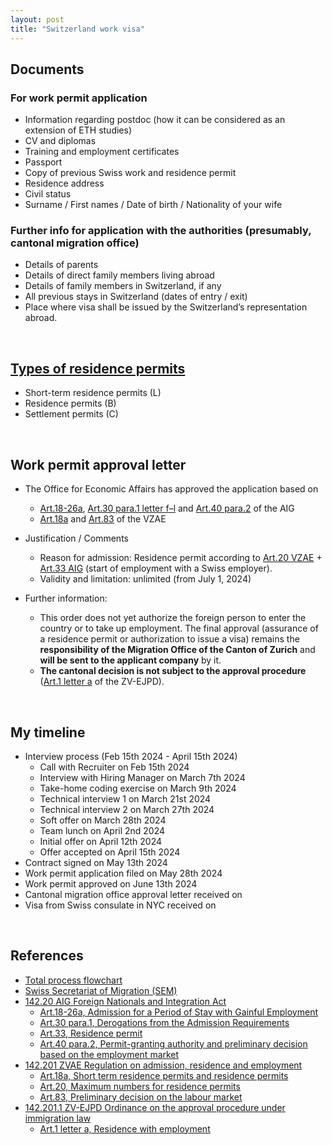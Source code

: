 ```yaml
---
layout: post
title: "Switzerland work visa"
---
```


## Documents

### For work permit application
 - Information regarding postdoc (how it can be considered as an extension of ETH studies)
 - CV and diplomas
 - Training and employment certificates
 - Passport
 - Copy of previous Swiss work and residence permit
 - Residence address
 - Civil status
 - Surname / First names / Date of birth / Nationality of your wife
 
### Further info for application with the authorities (presumably, cantonal migration office)
 - Details of parents
 - Details of direct family members living abroad
 - Details of family members in Switzerland, if any
 - All previous stays in Switzerland (dates of entry / exit)
 - Place where visa shall be issued by the Switzerland’s representation abroad.  

<br>

## [Types of residence permits](https://www.sem.admin.ch/sem/en/home/themen/aufenthalt/biometr_auslaenderausweis.html)

 - Short-term residence permits (L)
 - Residence permits (B)
 - Settlement permits (C)

<br>

## Work permit approval letter

 - The Office for Economic Affairs has approved the application based on
   - [Art.18-26a](https://www.fedlex.admin.ch/eli/cc/2007/758/en#chap_5/sec_1), [Art.30 para.1 letter f–l](https://www.fedlex.admin.ch/eli/cc/2007/758/en#chap_5/sec_3) and [Art.40 para.2](https://www.fedlex.admin.ch/eli/cc/2007/758/en#art_40) of the AIG
   - [Art.18a](https://www.fedlex.admin.ch/eli/cc/2007/759/de#art_18_a) and [Art.83](https://www.fedlex.admin.ch/eli/cc/2007/759/de#art_83) of the VZAE
 
 - Justification / Comments
    - Reason for admission: Residence permit according to [Art.20 VZAE](https://www.fedlex.admin.ch/eli/cc/2007/759/de#art_20) + [Art.33 AIG](https://www.fedlex.admin.ch/eli/cc/2007/758/en#art_33) (start of employment with a Swiss employer).
    - Validity and limitation: unlimited (from July 1, 2024)

 - Further information:
    - This order does not yet authorize the foreign person to enter the country or to take up employment.
      The final approval (assurance of a residence permit or authorization to issue a visa) remains the **responsibility of the Migration Office of the Canton of Zurich** and **will be sent to the applicant company** by it.
    - **The cantonal decision is not subject to the approval procedure** ([Art.1 letter a](https://www.fedlex.admin.ch/eli/cc/2015/518/de#art_1) of the ZV-EJPD).

<br>

## My timeline
 - Interview process (Feb 15th 2024 - April 15th 2024)
    - Call with Recruiter on Feb 15th 2024
    - Interview with Hiring Manager on March 7th 2024
    - Take-home coding exercise on March 9th 2024
    - Technical interview 1 on March 21st 2024
    - Technical interview 2 on March 27th 2024
    - Soft offer on March 28th 2024
    - Team lunch on April 2nd 2024
    - Initial offer on April 12th 2024
    - Offer accepted on April 15th 2024
 - Contract signed on May 13th 2024
 - Work permit application filed on May 28th 2024
 - Work permit approved on June 13th 2024
 - Cantonal migration office approval letter received on 
 - Visa from Swiss consulate in NYC received on 

<br>

## References
 - [Total process flowchart](https://www.sem.admin.ch/sem/en/home/themen/arbeit/nicht-eu_efta-angehoerige/verfahrensablauf/_jcr_content/par/enhancedmulticolumn/items/0/column/image/image.imagespooler.jpg/1608625059552/1024.2000/verfahrensablauf-ueber4mte-e.png)
 - [Swiss Secretariat of Migration (SEM)](https://www.sem.admin.ch/sem/en/home/themen/arbeit/nicht-eu_efta-angehoerige/verfahrensablauf.html)
 - [142.20 AIG Foreign Nationals and Integration Act](https://www.fedlex.admin.ch/eli/cc/2007/758/en)
    - [Art.18-26a, Admission for a Period of Stay with Gainful Employment](https://www.fedlex.admin.ch/eli/cc/2007/758/en#chap_5/sec_1)
    - [Art.30 para.1, Derogations from the Admission Requirements](https://www.fedlex.admin.ch/eli/cc/2007/758/en#chap_5/sec_1)
    - [Art.33, Residence permit](https://www.fedlex.admin.ch/eli/cc/2007/758/en#art_33)
    - [Art.40 para.2, Permit-granting authority and preliminary decision based on the employment market](https://www.fedlex.admin.ch/eli/cc/2007/758/en#art_40)
 - [142.201 ZVAE Regulation on admission, residence and employment](https://www.fedlex.admin.ch/eli/cc/2007/759/de)
    - [Art.18a, Short term residence permits and residence permits](https://www.fedlex.admin.ch/eli/cc/2007/759/de#art_18_a)
    - [Art.20, Maximum numbers for residence permits](https://www.fedlex.admin.ch/eli/cc/2007/759/de#art_20)
    - [Art.83, Preliminary decision on the labour market](https://www.fedlex.admin.ch/eli/cc/2007/759/de#art_83)
 - [142.201.1 ZV-EJPD Ordinance on the approval procedure under immigration law](https://www.fedlex.admin.ch/eli/cc/2015/518/de)
    - [Art.1 letter a, Residence with employment](https://www.fedlex.admin.ch/eli/cc/2015/518/de#art_1)

